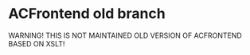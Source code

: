 ACFrontend old branch
==========

WARNING! THIS IS NOT MAINTAINED OLD VERSION OF ACFRONTEND BASED ON XSLT!
